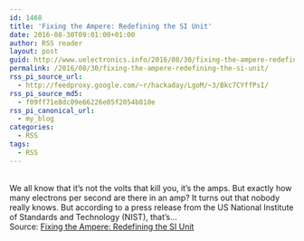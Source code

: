 ```yaml
---
id: 1468
title: 'Fixing the Ampere: Redefining the SI Unit'
date: 2016-08-30T09:01:00+01:00
author: RSS reader
layout: post
guid: http://www.uelectronics.info/2016/08/30/fixing-the-ampere-redefining-the-si-unit/
permalink: /2016/08/30/fixing-the-ampere-redefining-the-si-unit/
rss_pi_source_url:
  - http://feedproxy.google.com/~r/hackaday/LgoM/~3/Bkc7CYffPsI/
rss_pi_source_md5:
  - f09ff71e8dc09e66226e05f2054b810e
rss_pi_canonical_url:
  - my_blog
categories:
  - RSS
tags:
  - RSS
---
```

&#013;  
We all know that it’s not the volts that kill you, it’s the amps. But exactly how many electrons per second are there in an amp? It turns out that nobody really knows. But according to a press release from the US National Institute of Standards and Technology (NIST), that’s…&#013;  
Source: <a href="http://feedproxy.google.com/~r/hackaday/LgoM/~3/Bkc7CYffPsI/" target="_blank">Fixing the Ampere: Redefining the SI Unit</a>